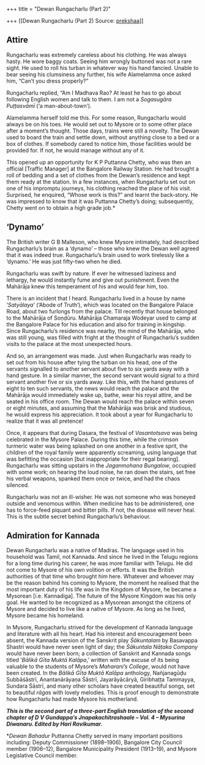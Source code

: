 +++
title = "Dewan Rungacharlu (Part 2)"

+++
[[Dewan Rungacharlu (Part 2)	Source: [prekshaa](https://www.prekshaa.in/dewan-rungacharlu-part2)]]







## Attire

Rungacharlu was extremely careless about his clothing. He was always hasty. He wore baggy coats. Seeing him wrongly buttoned was not a rare sight. He used to roll his turban in whatever way his hand fancied. Unable to bear seeing his clumsiness any further, his wife Alamelamma once asked him, “Can’t you dress properly?”

Rungacharlu replied, “Am I Madhava Rao? At least he has to go about following English women and talk to them. I am not a *Sogasugāra Puṭṭasvāmī* (‘a man-about-town’).

Alamelamma herself told me this. For some reason, Rungacharlu would always be on his toes. He would set out to Mysore or to some other place after a moment’s thought. Those days, trains were still a novelty. The Dewan used to board the train and settle down, without anything close to a bed or a box of clothes. If somebody cared to notice him, those facilities would be provided for. If not, he would manage without any of it.

This opened up an opportunity for K P Puttanna Chetty, who was then an official \[Traffic Manager\] at the Bangalore Railway Station. He had brought a roll of bedding and a set of clothes from the Dewan’s residence and kept them ready at the station. In a few instances, when Rungacharlu set out on one of his impromptu journeys, his clothing reached the place of his visit. Surprised, he enquired, “Whose work is this?” and learnt the back-story. He was impressed to know that it was Puttanna Chetty’s doing; subsequently, Chetty went on to obtain a high grade job.\*

## ‘Dynamo’

The British writer G B Malleson, who knew Mysore intimately, had described Rungacharlu’s brain as a ‘dynamo’ – those who knew the Dewan well agreed that it was indeed true. Rungacharlu’s brain used to work tirelessly like a ‘dynamo.’ He was just fifty-two when he died.

Rungacharlu was swift by nature. If ever he witnessed laziness and lethargy, he would instantly fume and give out punishment. Even the Mahārāja knew this temperament of his and would fear him, too.

There is an incident that I heard. Rungacharlu lived in a house by name ‘*Satyālaya*’ (‘Abode of Truth’), which was located on the Bangalore Palace Road, about two furlongs from the palace. Till recently that house belonged to the Mahārāja of Soṇḍūru. Mahārāja Chamaraja Wodeyar used to camp at the Bangalore Palace for his education and also for training in kingship. Since Rungacharlu’s residence was nearby, the mind of the Mahārāja, who was still young, was filled with fright at the thought of Rungacharlu’s sudden visits to the palace at the most unexpected hours.

And so, an arrangement was made. Just when Rungacharlu was ready to set out from his house after tying the turban on his head, one of the servants signalled to another servant about five to six yards away with a hand gesture. In a similar manner, the second servant would signal to a third servant another five or six yards away. Like this, with the hand gestures of eight to ten such servants, the news would reach the palace and the Mahārāja would immediately wake up, bathe, wear his royal attire, and be seated in his office room. The Dewan would reach the palace within seven or eight minutes, and assuming that the Mahārāja was brisk and studious, he would express his appreciation. It took about a year for Rungacharlu to realize that it was all pretence!

Once, it appears that during Dasara, the festival of *Vasantotsava* was being celebrated in the Mysore Palace. During this time, while the crimson turmeric water was being splashed on one another in a festive sprit, the children of the royal family were apparently screaming, using language that was befitting the occasion \[but inappropriate for their regal bearing\]. Rungacharlu was sitting upstairs in the *Jaganmohana Bungalow*, occupied with some work; on hearing the loud noise, he ran down the stairs, set free his verbal weapons, spanked them once or twice, and had the chaos silenced.

Rungacharlu was not an ill-wisher. He was not someone who was honeyed outside and venomous within. When medicine has to be administered, one has to force-feed piquant and bitter pills. If not, the disease will never heal. This is the subtle secret behind Rungacharlu’s behaviour.

## Admiration for Kannada

Dewan Rungacharlu was a native of Madras. The language used in his household was Tamil, not Kannada. And since he lived in the Telugu regions for a long time during his career, he was more familiar with Telugu. He did not come to Mysore of his own volition or efforts. It was the British authorities of that time who brought him here. Whatever and whoever may be the reason behind his coming to Mysore, the moment he realised that the most important duty of his life was in the Kingdom of Mysore, he became a Mysorean \[i.e. Kannadiga\]. The future of the Mysore Kingdom was his only goal. He wanted to be recognized as a Mysorean amongst the citizens of Mysore and decided to live like a native of Mysore. As long as he lived, Mysore became his homeland.

In Mysore, Rungacharlu strived for the development of Kannada language and literature with all his heart. Had his interest and encouragement been absent, the Kannada version of the Sanskrit play *Śākuntalam* by Basavappa Shastri would have never seen light of day; the *Śākuntala Nāṭaka Company* would have never been born; a collection of Sanskrit and Kannada songs titled ‘*Bālikā Gīta Muktā Kalāpa*,’ written with the excuse of its being valuable to the students of Mysore’s *Maharani’s College*, would not have been created. In the *Bālikā Gīta Muktā Kalāpa* anthology, Nañjanagūḍu Subbāśāstrī, Anantanārāyaṇa Śāstrī, Jayarāyācāryā, Giribhaṭṭa Tammayya, Sundara Śāstrī, and many other scholars have created beautiful songs, set to beautiful *rāga*s with lovely melodies. This is proof enough to demonstrate how Rungacharlu had made Mysore his motherland.



***This is the second part of a three-part English translation of the second chapter of D V Gundappa’s Jnapakachitrashaale – Vol. 4 – Mysurina Diwanaru. Edited by Hari Ravikumar.***





  
\**Dewan Bahadur* Puttanna Chetty served in many important positions including: Deputy Commissioner (1898–1906), Bangalore City Council member (1906–12), Bangalore Municipality President (1913–19), and Mysore Legislative Council member.











